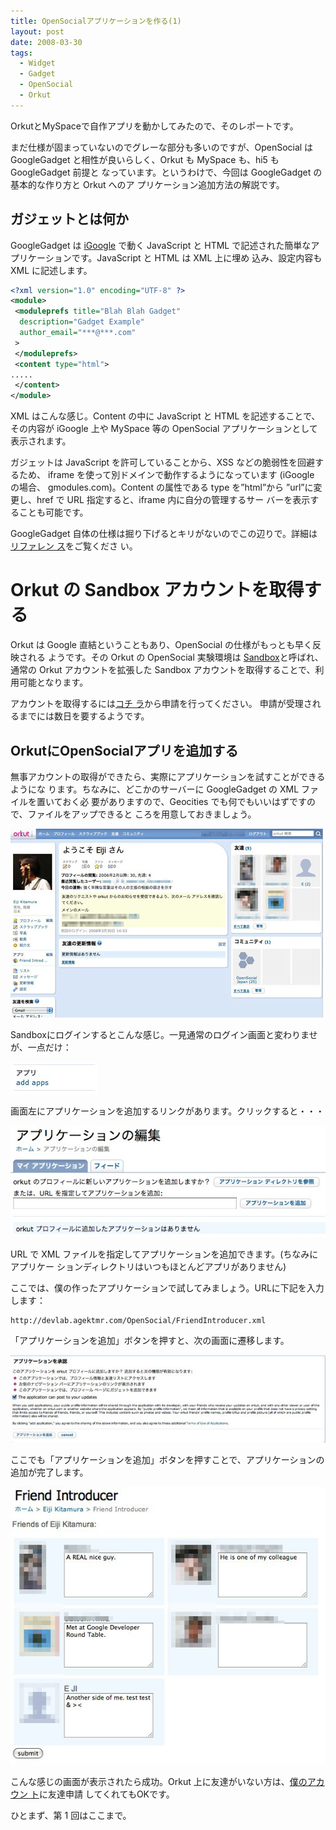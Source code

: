 ```yaml
---
title: OpenSocialアプリケーションを作る(1)
layout: post
date: 2008-03-30
tags:
  - Widget
  - Gadget
  - OpenSocial
  - Orkut
---
```


OrkutとMySpaceで自作アプリを動かしてみたので、そのレポートです。

まだ仕様が固まっていないのでグレーな部分も多いのですが、OpenSocial は
GoogleGadget と相性が良いらしく、Orkut も MySpace も、hi5 も GoogleGadget 前提と
なっています。というわけで、今回は GoogleGadget の基本的な作り方と Orkut へのア
プリケーション追加方法の解説です。

## ガジェットとは何か

GoogleGadget は [iGoogle](http://www.google.com/ig?hl=ja) で動く JavaScript と
HTML で記述された簡単なアプリケーションです。JavaScript と HTML は XML 上に埋め
込み、設定内容も XML に記述します。

```xml
<?xml version="1.0" encoding="UTF-8" ?>
<module>
 <moduleprefs title="Blah Blah Gadget"
  description="Gadget Example"
  author_email="***@***.com"
 >
 </moduleprefs>
 <content type="html">
.....
 </content>
</module>
```

XML はこんな感じ。Content の中に JavaScript と HTML を記述することで、その内容が
iGoogle 上や MySpace 等の OpenSocial アプリケーションとして表示されます。

ガジェットは JavaScript を許可していることから、XSS などの脆弱性を回避するため、
iframe を使って別ドメインで動作するようになっています (iGoogle の場合、
gmodules.com)。Content の属性である type を&#8221;html&#8221;から
&#8221;url&#8221;に変更し、href で URL 指定すると、iframe 内に自分の管理するサー
バーを表示することも可能です。

GoogleGadget 自体の仕様は掘り下げるとキリがないのでこの辺りで。詳細は[リファレン
ス](http://code.google.com/intl/ja/apis/gadgets/docs/reference.html)をご覧くださ
い。

# Orkut の Sandbox アカウントを取得する

Orkut は Google 直結ということもあり、OpenSocial の仕様がもっとも早く反映される
ようです。その Orkut の OpenSocial 実験環境は
[Sandbox](http://sandbox.orkut.com/)と呼ばれ、通常の Orkut アカウントを拡張した
Sandbox アカウントを取得することで、利用可能となります。

アカウントを取得するには[コチ
ラ](http://code.google.com/support/opensocialsignup/)から申請を行ってください。
申請が受理されるまでには数日を要するようです。

## OrkutにOpenSocialアプリを追加する

無事アカウントの取得ができたら、実際にアプリケーションを試すことができるようにな
ります。ちなみに、どこかのサーバーに GoogleGadget の XML ファイルを置いておく必
要がありますので、Geocities でも何でもいいはずですので、ファイルをアップできると
ころを用意しておきましょう。

[![Orkut1](/images/2008/03/orkut1.jpg)](/images/2008/03/orkut1.jpg)

Sandboxにログインするとこんな感じ。一見通常のログイン画面と変わりませが、一点だけ：

[![Orkut2](/images/2008/03/orkut2.jpg)](/images/2008/03/orkut2.jpg)

画面左にアプリケーションを追加するリンクがあります。クリックすると・・・

[![Orkut3](/images/2008/03/orkut3.jpg)](/images/2008/03/orkut3.jpg)

URL で XML ファイルを指定してアプリケーションを追加できます。(ちなみにアプリケー
ションディレクトリはいつもほとんどアプリがありません)

ここでは、僕の作ったアプリケーションで試してみましょう。URLに下記を入力します：

```
http://devlab.agektmr.com/OpenSocial/FriendIntroducer.xml
```

「アプリケーションを追加」ボタンを押すと、次の画面に遷移します。

[![Orkut4](/images/2008/03/orkut4.jpg)](/images/2008/03/orkut4.jpg)

ここでも「アプリケーションを追加」ボタンを押すことで、アプリケーションの追加が完了します。

[![Orkut5](/images/2008/03/orkut5.jpg)](/images/2008/03/orkut5.jpg)

こんな感じの画面が表示されたら成功。Orkut 上に友達がいない方は、[僕のアカウン
ト](http://sandbox.orkut.com:80/Profile.aspx?uid=2129608995524995619)に友達申請
してくれてもOKです。

ひとまず、第 1 回はここまで。
